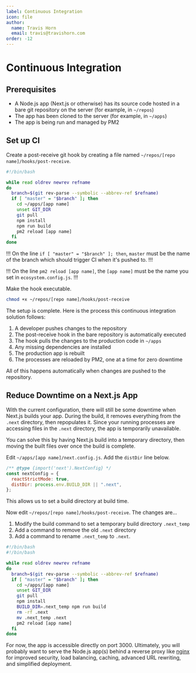 ```yaml
---
label: Continuous Integration
icon: file
author:
  name: Travis Horn
  email: travis@travishorn.com
order: -12
---
```


# Continuous Integration

## Prerequisites

- A Node.js app (Next.js or otherwise) has its source code hosted in a bare git
  repository on the server (for example, in `~/repos`)
- The app has been cloned to the server (for example, in `~/apps`)
- The app is being run and managed by PM2

## Set up CI

Create a post-receive git hook by creating a file named `~/repos/[repo
name]/hooks/post-receive`.

```sh
#!/bin/bash

while read oldrev newrev refname
do
  branch=$(git rev-parse --symbolic --abbrev-ref $refname)
  if [ "master" = "$branch" ]; then
    cd ~/apps/[app name]
    unset GIT_DIR
    git pull
    npm install
    npm run build
    pm2 reload [app name]
  fi
done
```

!!!
On the line `if [ "master" = "$branch" ]; then`, `master` must be the name of
the branch which should trigger CI when it's pushed to.
!!!

!!!
On the line `pm2 reload [app name]`, the `[app name]` must be the name you set
in `ecosystem.config.js`.
!!!

Make the hook executable.

```sh
chmod +x ~/repos/[repo name]/hooks/post-receive
```

The setup is complete. Here is the process this continuous integration
solution follows:

1. A developer pushes changes to the repository
2. The post-receive hook in the bare repository is automatically executed
3. The hook pulls the changes to the production code in `~/apps`
4. Any missing dependencies are installed
5. The production app is rebuilt
6. The processes are reloaded by PM2, one at a time for zero downtime

All of this happens automatically when changes are pushed to the repository.

## Reduce Downtime on a Next.js App

With the current configuration, there will still be some downtime when Next.js
builds your app. During the build, it removes everything from the `.next`
directory, then repopulates it. Since your running processes are accessing files
in the `.next` directory, the app is temporarily unavailable.

You can solve this by having Next.js build into a temporary directory, then
moving the built files over once the build is complete.

Edit `~/apps/[app name]/next.config.js`. Add the `distDir` line below.

```javascript
/** @type {import('next').NextConfig} */
const nextConfig = {
  reactStrictMode: true,
  distDir: process.env.BUILD_DIR || ".next",
};
```

This allows us to set a build directory at build time.

Now edit `~/repos/[repo name]/hooks/post-receive`. The changes are...

1. Modify the build command to set a temporary build directory `.next_temp`
2. Add a command to remove the old `.next` directory
3. Add a command to rename `.next_temp` to `.next`.

```sh
#!/bin/bash
#!/bin/bash

while read oldrev newrev refname
do
  branch=$(git rev-parse --symbolic --abbrev-ref $refname)
  if [ "master" = "$branch" ]; then
    cd ~/apps/[app name]
    unset GIT_DIR
    git pull
    npm install
    BUILD_DIR=.next_temp npm run build
    rm -rf .next
    mv .next_temp .next
    pm2 reload [app name]
  fi
done
```

For now, the app is accessible directly on port 3000. Ultimately, you will
probably want to serve the Node.js app(s) behind a reverse proxy like
[nginx](https://www.nginx.com/) for improved security, load balancing, caching,
advanced URL rewriting, and simplified deployment.
